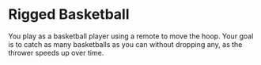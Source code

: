 # Rigged Basketball
You play as a basketball player using a remote to move the hoop. Your goal is to catch as many basketballs as you can without dropping any, as the thrower speeds up over time.
